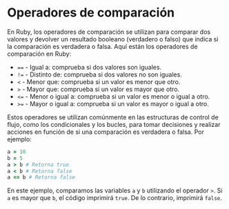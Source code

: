 # Operadores de comparación

En Ruby, los operadores de comparación se utilizan para comparar dos valores y devolver un resultado booleano (verdadero o falso) que indica si la comparación es verdadera o falsa. Aquí están los operadores de comparación en Ruby:

- `==` - Igual a: comprueba si dos valores son iguales.
- `!=` - Distinto de: comprueba si dos valores no son iguales.
- `<` - Menor que: comprueba si un valor es menor que otro.
- `>` - Mayor que: comprueba si un valor es mayor que otro.
- `<=` - Menor o igual a: comprueba si un valor es menor o igual a otro.
- `>=` - Mayor o igual a: comprueba si un valor es mayor o igual a otro.

Estos operadores se utilizan comúnmente en las estructuras de control de flujo, como los condicionales y los bucles, para tomar decisiones y realizar acciones en función de si una comparación es verdadera o falsa. Por ejemplo:

```ruby
a = 10
b = 5
a > b # Retorna true
a < b # Retorna false
a == b # Retorna false
```

En este ejemplo, comparamos las variables `a` y `b` utilizando el operador `>`. Si `a` es mayor que `b`, el código imprimirá `true`. De lo contrario, imprimirá `false`.
